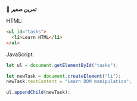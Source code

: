 🧪 **تمرين صغير**

HTML:
```html
<ul id="tasks">
  <li>Learn HTML</li>
</ul>
```

JavaScript:
```javascript
let ul = document.getElementById("tasks");

let newTask = document.createElement("li");
newTask.textContent = "Learn DOM manipulation";

ul.appendChild(newTask);
```
